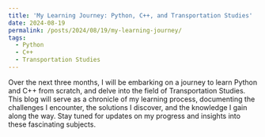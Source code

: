 ```yaml
---
title: 'My Learning Journey: Python, C++, and Transportation Studies'
date: 2024-08-19
permalink: /posts/2024/08/19/my-learning-journey/
tags:
  - Python
  - C++
  - Transportation Studies
---
```


Over the next three months, I will be embarking on a journey to learn Python and C++ from scratch, and delve into the field of Transportation Studies. This blog will serve as a chronicle of my learning process, documenting the challenges I encounter, the solutions I discover, and the knowledge I gain along the way. Stay tuned for updates on my progress and insights into these fascinating subjects.